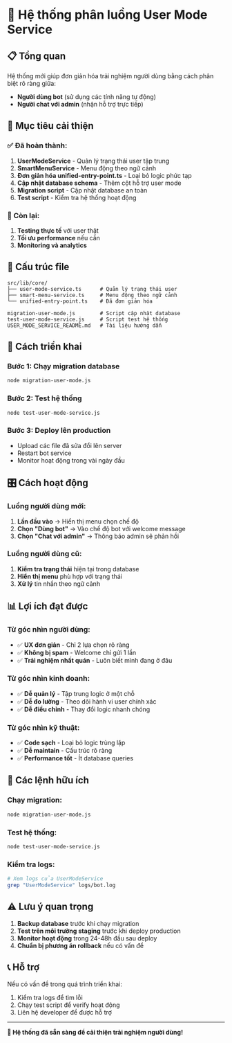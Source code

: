 # 🚀 Hệ thống phân luồng User Mode Service

## 📋 Tổng quan

Hệ thống mới giúp đơn giản hóa trải nghiệm người dùng bằng cách phân biệt rõ ràng giữa:
- **Người dùng bot** (sử dụng các tính năng tự động)
- **Người chat với admin** (nhận hỗ trợ trực tiếp)

## 🎯 Mục tiêu cải thiện

### ✅ Đã hoàn thành:
1. **UserModeService** - Quản lý trạng thái user tập trung
2. **SmartMenuService** - Menu động theo ngữ cảnh
3. **Đơn giản hóa unified-entry-point.ts** - Loại bỏ logic phức tạp
4. **Cập nhật database schema** - Thêm cột hỗ trợ user mode
5. **Migration script** - Cập nhật database an toàn
6. **Test script** - Kiểm tra hệ thống hoạt động

### 🔄 Còn lại:
1. **Testing thực tế** với user thật
2. **Tối ưu performance** nếu cần
3. **Monitoring và analytics**

## 📁 Cấu trúc file

```
src/lib/core/
├── user-mode-service.ts      # Quản lý trạng thái user
├── smart-menu-service.ts     # Menu động theo ngữ cảnh
└── unified-entry-point.ts    # Đã đơn giản hóa

migration-user-mode.js        # Script cập nhật database
test-user-mode-service.js     # Script test hệ thống
USER_MODE_SERVICE_README.md   # Tài liệu hướng dẫn
```

## 🚀 Cách triển khai

### Bước 1: Chạy migration database
```bash
node migration-user-mode.js
```

### Bước 2: Test hệ thống
```bash
node test-user-mode-service.js
```

### Bước 3: Deploy lên production
- Upload các file đã sửa đổi lên server
- Restart bot service
- Monitor hoạt động trong vài ngày đầu

## 🎛️ Cách hoạt động

### Luồng người dùng mới:
1. **Lần đầu vào** → Hiển thị menu chọn chế độ
2. **Chọn "Dùng bot"** → Vào chế độ bot với welcome message
3. **Chọn "Chat với admin"** → Thông báo admin sẽ phản hồi

### Luồng người dùng cũ:
1. **Kiểm tra trạng thái** hiện tại trong database
2. **Hiển thị menu** phù hợp với trạng thái
3. **Xử lý** tin nhắn theo ngữ cảnh

## 📊 Lợi ích đạt được

### Từ góc nhìn người dùng:
- ✅ **UX đơn giản** - Chỉ 2 lựa chọn rõ ràng
- ✅ **Không bị spam** - Welcome chỉ gửi 1 lần
- ✅ **Trải nghiệm nhất quán** - Luôn biết mình đang ở đâu

### Từ góc nhìn kinh doanh:
- ✅ **Dễ quản lý** - Tập trung logic ở một chỗ
- ✅ **Dễ đo lường** - Theo dõi hành vi user chính xác
- ✅ **Dễ điều chỉnh** - Thay đổi logic nhanh chóng

### Từ góc nhìn kỹ thuật:
- ✅ **Code sạch** - Loại bỏ logic trùng lặp
- ✅ **Dễ maintain** - Cấu trúc rõ ràng
- ✅ **Performance tốt** - Ít database queries

## 🔧 Các lệnh hữu ích

### Chạy migration:
```bash
node migration-user-mode.js
```

### Test hệ thống:
```bash
node test-user-mode-service.js
```

### Kiểm tra logs:
```bash
# Xem logs của UserModeService
grep "UserModeService" logs/bot.log
```

## ⚠️ Lưu ý quan trọng

1. **Backup database** trước khi chạy migration
2. **Test trên môi trường staging** trước khi deploy production
3. **Monitor hoạt động** trong 24-48h đầu sau deploy
4. **Chuẩn bị phương án rollback** nếu có vấn đề

## 📞 Hỗ trợ

Nếu có vấn đề trong quá trình triển khai:
1. Kiểm tra logs để tìm lỗi
2. Chạy test script để verify hoạt động
3. Liên hệ developer để được hỗ trợ

---

**🎉 Hệ thống đã sẵn sàng để cải thiện trải nghiệm người dùng!**

